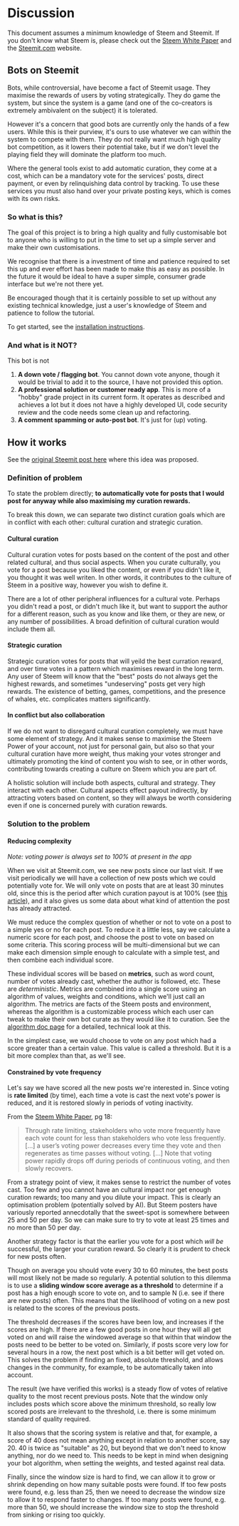 # Discussion

This document assumes a minimum knowledge of Steem and Steemit. If you don't know what Steem is, please check out the [Steem White Paper](https://steem.io/SteemWhitePaper.pdf) and the [Steemit.com](https://steemit.com) website.

## Bots on Steemit

Bots, while controversial, have become a fact of Steemit usage. They maximise the rewards of users by voting strategically. They do game the system, but since the system is a game (and one of the co-creators is extremely ambivalent on the subject) it is tolerated.

However it's a concern that good bots are currently only the hands of a few users. While this is their purview, it's ours to use whatever we can within the system to compete with them. They do not really want much high quality bot competition, as it lowers their potential take, but if we don't level the playing field they will dominate the platform too much.

Where the general tools exist to add automatic curation, they come at a cost, which can be a mandatory vote for the services' posts, direct payment, or even by relinquishing data control by tracking. To use these services you must also hand over your private posting keys, which is comes with its own risks.

### So what is this?

The goal of this project is to bring a high quality and fully customisable bot to anyone who is willing to put in the time to set up a simple server and make their own customisations.

We recognise that there is a investment of time and patience required to set this up and ever effort has been made to make this as easy as possible. In the future it would be ideal to have a super simple, consumer grade interface but we're not there yet.

Be encouraged though that it is certainly possible to set up without any existing technical knowledge, just a user's knowledge of Steem and patience to follow the tutorial.

To get started, see the [installation instructions](/docs/installation.md).

### And what is it NOT?

This bot is not

1. **A down vote / flagging bot**. You cannot down vote anyone, though it would be trivial to add it to the source, I have not provided this option.
2. **A professional solution or customer ready app**. This is more of a "hobby" grade project in its current form. It operates as described and achieves a lot but it does not have a highly developed UI, code security review and the code needs some clean up and refactoring.
3. **A comment spamming or auto-post bot**. It's just for (up) voting.

## How it works

See the [original Steemit post here](https://steemit.com/curation/@personz/5qnnnx-free-open-source-steemit-bot-proposal-and-question) where this idea was proposed.

### Definition of problem

To state the problem directly; **to automatically vote for posts that I would post for anyway while also maximising my curation rewards.**

To break this down, we can separate two distinct curation goals which are in conflict with each other: cultural curation and strategic curation.

#### Cultural curation

Cultural curation votes for posts based on the content of the post and other related cultural, and thus social aspects. When you curate culturally, you vote for a post because you liked the content, or even if you didn't like it, you thought it was well writen. In other words, it contributes to the culture of Steem in a positive way, however you wish to define it.

There are a lot of other peripheral influences for a cultural vote. Perhaps you didn't read a post, or didn't much like it, but want to support the author for a different reason, such as you know and like them, or they are new, or any number of possibilities. A broad definition of cultural curation would include them all.

#### Strategic curation

Strategic curation votes for posts that will yeild the best curration reward, and over time votes in a pattern which maximises reward in the long term. Any user of Steem will know that the "best" posts do not always get the highest rewards, and sometimes "undeserving" posts get very high rewards. The existence of betting, games, competitions, and the presence of whales, etc. complicates matters significantly.

#### In conflict but also collaboration

If we do not want to disregard cultural curation completely, we must have some element of strategy. And it makes sense to maximise the Steem Power of your account, not just for personal gain, but also so that your cultural curation have more weight, thus making your votes stronger and ultimately promoting the kind of content you wish to see, or in other words, contributing towards creating a culture on Steem which you are part of.

A holistic solution will include both aspects, cultural and strategy. They interact with each other. Cultural aspects effect payout indirectly, by attracting voters based on content, so they will always be worth considering even if one is concerned purely with curation rewards.

### Solution to the problem

#### Reducing complexity

_Note: voting power is always set to 100% at present in the app_

When we visit at Steemit.com, we see new posts since our last visit. If we visit periodically we will have a collection of new posts which we could potentially vote for. We will only vote on posts that are at least 30 minutes old, since this is the period after which curation payout is at 100% (see [this article](https://steemit.com/steem/@abit/new-curation-reward-algorithm-huge-penalty-to-early-voters)), and it also gives us some data about what kind of attention the post has already attracted.

We must reduce the complex question of whether or not to vote on a post to a simple yes or no for each post. To reduce it a little less, say we calculate a numeric score for each post, and choose the post to vote on based on some criteria. This scoring process will be multi-dimensional but we can make each dimension simple enough to calculate with a simple test, and then combine each individual score.

These individual scores will be based on **metrics**, such as word count, number of votes already cast, whether the author is followed, etc. These are _deterministic_. Metrics are combined into a single score using an algorithm of values, weights and conditions, which we'll just call an algorithm. The metrics are facts of the Steem posts and environment, whereas the algorithm is a customizable process which each user can tweak to make their own bot curate as they would like it to curation. See the [algorithm doc page](/docs/algorithm.md) for a detailed, technical look at this.

In the simplest case, we would choose to vote on any post which had a score greater than a certain value. This value is called a threshold. But it is a bit more complex than that, as we'll see.

#### Constrained by vote frequency

Let's say we have scored all the new posts we're interested in. Since voting is **rate limited** (by time), each time a vote is cast the next vote's power is reduced, and it is restored slowly in periods of voting inactivity.

From the [Steem White Paper](https://steem.io/SteemWhitePaper.pdf), pg 18:

> Through rate limiting, stakeholders who vote more frequently have each vote count for less than stakeholders who vote less frequently. [...] a user’s voting power decreases every time they vote and then regenerates as time passes without voting. [...] Note that voting power rapidly drops off during periods of continuous voting, and then slowly recovers.

From a strategy point of view, it makes sense to restrict the number of votes cast. Too few and you cannot have an cultural impact nor get enough curation rewards; too many and you dilute your impact. This is clearly an optimisation problem (potentially solved by AI). But Steem posters have variously reported annecdotally that the sweet-spot is somewhere between 25 and 50 per day. So we can make sure to try to vote at least 25 times and no more than 50 per day.

Another strategy factor is that the earlier you vote for a post which _will be_ successful, the larger your curation reward. So clearly it is prudent to check for new posts often.

Though on average you should vote every 30 to 60 minutes, the best posts will most likely not be made so regularly. A potential solution to this dilemma is to use a **sliding window score average as a threshold** to determine if a post has a high enough score to vote on, and to sample N (i.e. see if there are new posts) often. This means that the likelihood of voting on a new post is related to the scores of the previous posts.

The threshold decreases if the scores have been low, and increases if the scores are high. If there are a few good posts in one hour they will all get voted on and will raise the windowed average so that within that window the posts need to be better to be voted on. Similarly, if posts score very low for several hours in a row, the next post which is a bit better will get voted on. This solves the problem if finding an fixed, absolute threshold, and allows changes in the community, for example, to be automatically taken into account.

The result (we have verified this works) is a steady flow of votes of relative quality to the most recent previous posts. Note that the window only includes posts which score above the minimum threshold, so really low scored posts are irrelevant to the threshold, i.e. there is some minimum standard of quality required. 

It also shows that the scoring system is relative and that, for example, a score of 40 does not mean anything except in relation to another score, say 20. 40 is twice as "suitable" as 20, but beyond that we don't need to know anything, nor do we need to. This needs to be kept in mind when designing your bot algorithm, when setting the weights, and tested against real data.

Finally, since the window size is hard to find, we can allow it to grow or shrink depending on how many suitable posts were found. If too few posts were found, e.g. less than 25, then we neeed to decrease the window size to allow it to respond faster to changes. If too many posts were found, e.g. more than 50, we should increase the window size to stop the threshold from sinking or rising too quickly.